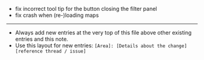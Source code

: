 - fix incorrect tool tip for the button closing the filter panel
- fix crash when (re-)loading maps
---
* Always add new entries at the very top of this file above other existing entries and this note.
* Use this layout for new entries: `[Area]: [Details about the change] [reference thread / issue]`
